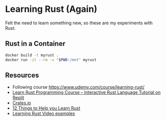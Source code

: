 # Learning Rust (Again)

Felt the need to learn something new, so these are my experiments with Rust.

## Rust in a Container

```bash
docker build -t myrust .
docker run -it --rm -v "$PWD:/mnt" myrust
```

## Resources

* Following course https://www.udemy.com/course/learning-rust/
* [Learn Rust Programming Course – Interactive Rust Language Tutorial on Replit](https://www.freecodecamp.org/news/rust-in-replit)
* [Crates.io](https://crates.io)
* [12 Things to Help you Learn Rust](https://youtu.be/a8abW3RlOn8)
* [Learning Rust Video examples](https://github.com/PacktPublishing/Learning-Rust-video)




